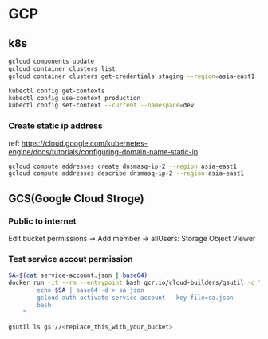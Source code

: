 # GCP
## k8s

```bash
gcloud components update
gcloud container clusters list
gcloud container clusters get-credentials staging --region=asia-east1

kubectl config get-contexts
kubectl config use-context production
kubectl config set-context --current --namespace=dev
```

### Create static ip address
ref: https://cloud.google.com/kubernetes-engine/docs/tutorials/configuring-domain-name-static-ip
```bash
gcloud compute addresses create dnsmasq-ip-2 --region asia-east1
gcloud compute addresses describe dnsmasq-ip-2 --region asia-east1
```

## GCS(Google Cloud Stroge)
### Public to internet
Edit bucket permissions -> Add member -> allUsers: Storage Object Viewer

### Test service accout permission
```bash
SA=$(cat service-account.json | base64)
docker run -it --rm --entrypoint bash gcr.io/cloud-builders/gsutil -c "
        echo $SA | base64 -d > sa.json
        gcloud auth activate-service-account --key-file=sa.json
        bash
    "
```

```bash
gsutil ls gs://<replace_this_with_your_bucket>
```